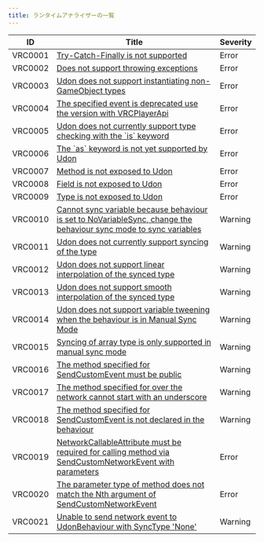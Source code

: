 ```yaml
---
title: ランタイムアナライザーの一覧
---
```


| ID      | Title                                                                                                                                                         | Severity |
| ------- | ------------------------------------------------------------------------------------------------------------------------------------------------------------- | -------- |
| VRC0001 | [Try\-Catch\-Finally is not supported](/udon-analyzer/diagnostics/udon/VRC0001/)                                                                              | Error    |
| VRC0002 | [Does not support throwing exceptions](/udon-analyzer/diagnostics/udon/VRC0002/)                                                                              | Error    |
| VRC0003 | [Udon does not support instantiating non\-GameObject types](/udon-analyzer/diagnostics/udon/VRC0003/)                                                         | Error    |
| VRC0004 | [The specified event is deprecated use the version with VRCPlayerApi](/udon-analyzer/diagnostics/udon/VRC0004/)                                               | Error    |
| VRC0005 | [Udon does not currently support type checking with the \`is\` keyword](/udon-analyzer/diagnostics/udon/VRC0005/)                                             | Error    |
| VRC0006 | [The \`as\` keyword is not yet supported by Udon](/udon-analyzer/diagnostics/udon/VRC0006/)                                                                   | Error    |
| VRC0007 | [Method is not exposed to Udon](/udon-analyzer/diagnostics/udon/VRC0007/)                                                                                     | Error    |
| VRC0008 | [Field is not exposed to Udon](/udon-analyzer/diagnostics/udon/VRC0008/)                                                                                      | Error    |
| VRC0009 | [Type is not exposed to Udon](/udon-analyzer/diagnostics/udon/VRC0009/)                                                                                       | Error    |
| VRC0010 | [Cannot sync variable because behaviour is set to NoVariableSync, change the behaviour sync mode to sync variables](/udon-analyzer/diagnostics/udon/VRC0010/) | Warning  |
| VRC0011 | [Udon does not currently support syncing of the type](/udon-analyzer/diagnostics/udon/VRC0011/)                                                               | Warning  |
| VRC0012 | [Udon does not support linear interpolation of the synced type](/udon-analyzer/diagnostics/udon/VRC0012/)                                                     | Warning  |
| VRC0013 | [Udon does not support smooth interpolation of the synced type](/udon-analyzer/diagnostics/udon/VRC0013/)                                                     | Warning  |
| VRC0014 | [Udon does not support variable tweening when the behaviour is in Manual Sync Mode](/udon-analyzer/diagnostics/udon/VRC0014/)                                 | Warning  |
| VRC0015 | [Syncing of array type is only supported in manual sync mode](/udon-analyzer/diagnostics/udon/VRC0015/)                                                       | Warning  |
| VRC0016 | [The method specified for SendCustomEvent must be public](/udon-analyzer/diagnostics/udon/VRC0016/)                                                           | Warning  |
| VRC0017 | [The method specified for over the network cannot start with an underscore](/udon-analyzer/diagnostics/udon/VRC0017/)                                         | Warning  |
| VRC0018 | [The method specified for SendCustomEvent is not declared in the behaviour](/udon-analyzer/diagnostics/udon/VRC0018/)                                         | Warning  |
| VRC0019 | [NetworkCallableAttribute must be required for calling method via SendCustomNetworkEvent with parameters](/udon-analyzer/diagnostics/udon/VRC0019/)           | Error    |
| VRC0020 | [The parameter type of method does not match the Nth argument of SendCustomNetworkEvent](/udon-analyzer/diagnostics/udon/VRC0020/)                            | Error    |
| VRC0021 | [Unable to send network event to UdonBehaviour with SyncType 'None'](/udon-analyzer/diagnostics/udon/VRC0021/)                                                | Warning  |
